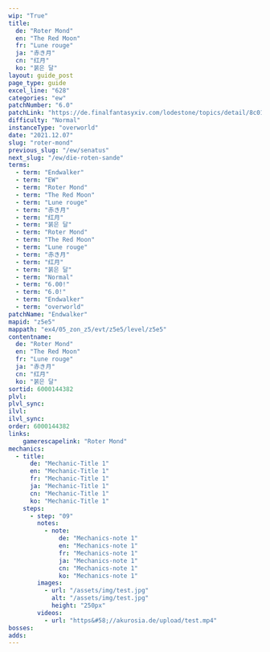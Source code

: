 ```yaml
---
wip: "True"
title:
  de: "Roter Mond"
  en: "The Red Moon"
  fr: "Lune rouge"
  ja: "赤き月"
  cn: "红月"
  ko: "붉은 달"
layout: guide_post
page_type: guide
excel_line: "628"
categories: "ew"
patchNumber: "6.0"
patchLink: "https://de.finalfantasyxiv.com/lodestone/topics/detail/8c0146ce7f89035f0f27dcad1edcf30d3037fcf5"
difficulty: "Normal"
instanceType: "overworld"
date: "2021.12.07"
slug: "roter-mond"
previous_slug: "/ew/senatus"
next_slug: "/ew/die-roten-sande"
terms:
  - term: "Endwalker"
  - term: "EW"
  - term: "Roter Mond"
  - term: "The Red Moon"
  - term: "Lune rouge"
  - term: "赤き月"
  - term: "红月"
  - term: "붉은 달"
  - term: "Roter Mond"
  - term: "The Red Moon"
  - term: "Lune rouge"
  - term: "赤き月"
  - term: "红月"
  - term: "붉은 달"
  - term: "Normal"
  - term: "6.00!"
  - term: "6.0!"
  - term: "Endwalker"
  - term: "overworld"
patchName: "Endwalker"
mapid: "z5e5"
mappath: "ex4/05_zon_z5/evt/z5e5/level/z5e5"
contentname:
  de: "Roter Mond"
  en: "The Red Moon"
  fr: "Lune rouge"
  ja: "赤き月"
  cn: "红月"
  ko: "붉은 달"
sortid: 6000144382
plvl: 
plvl_sync: 
ilvl: 
ilvl_sync: 
order: 6000144382
links:
    gamerescapelink: "Roter Mond"
mechanics:
  - title:
      de: "Mechanic-Title 1"
      en: "Mechanic-Title 1"
      fr: "Mechanic-Title 1"
      ja: "Mechanic-Title 1"
      cn: "Mechanic-Title 1"
      ko: "Mechanic-Title 1"
    steps:
      - step: "09"
        notes:
          - note:
              de: "Mechanics-note 1"
              en: "Mechanics-note 1"
              fr: "Mechanics-note 1"
              ja: "Mechanics-note 1"
              cn: "Mechanics-note 1"
              ko: "Mechanics-note 1"
        images:
          - url: "/assets/img/test.jpg"
            alt: "/assets/img/test.jpg"
            height: "250px"
        videos:
          - url: "https&#58;//akurosia.de/upload/test.mp4"
bosses:
adds:
---
```

